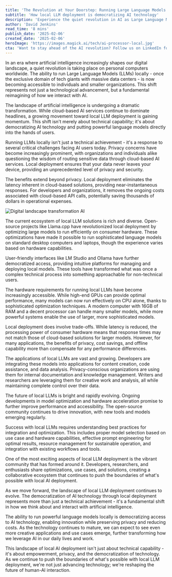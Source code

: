 ```yaml
---
title: 'The Revolution at Your Doorstep: Running Large Language Models Locally'
subtitle: 'How local LLM deployment is democratizing AI technology'
description: 'Experience the quiet revolution in AI as Large Language Models become accessible for local deployment on personal computers. Discover how this shift is democratizing AI technology, ensuring privacy, and transforming the future of human-AI interaction.'
author: 'David Jenkins'
read_time: '8 mins'
publish_date: '2025-02-06'
created_date: '2025-02-06'
heroImage: 'https://images.magick.ai/tech/ai-processor-local.jpg'
cta: 'Want to stay ahead of the AI revolution? Follow us on LinkedIn for daily insights into the evolving world of local AI deployment and cutting-edge developments in machine learning technology.'
---
```


In an era where artificial intelligence increasingly shapes our digital landscape, a quiet revolution is taking place on personal computers worldwide. The ability to run Large Language Models (LLMs) locally - once the exclusive domain of tech giants with massive data centers - is now becoming accessible to individuals and smaller organizations. This shift represents not just a technological advancement, but a fundamental reimagining of how we interact with AI.

The landscape of artificial intelligence is undergoing a dramatic transformation. While cloud-based AI services continue to dominate headlines, a growing movement toward local LLM deployment is gaining momentum. This shift isn't merely about technical capability; it's about democratizing AI technology and putting powerful language models directly into the hands of users.

Running LLMs locally isn't just a technical achievement - it's a response to several critical challenges facing AI users today. Privacy concerns have become increasingly prominent, with organizations and individuals alike questioning the wisdom of routing sensitive data through cloud-based AI services. Local deployment ensures that your data never leaves your device, providing an unprecedented level of privacy and security.

The benefits extend beyond privacy. Local deployment eliminates the latency inherent in cloud-based solutions, providing near-instantaneous responses. For developers and organizations, it removes the ongoing costs associated with cloud-based API calls, potentially saving thousands of dollars in operational expenses.

![Digital landscape transformation AI](https://i.magick.ai/PIXE/1738858587464_magick_img.webp)

The current ecosystem of local LLM solutions is rich and diverse. Open-source projects like Llama.cpp have revolutionized local deployment by optimizing large models to run efficiently on consumer hardware. These optimizations have made it possible to run sophisticated language models on standard desktop computers and laptops, though the experience varies based on hardware capabilities.

User-friendly interfaces like LM Studio and Ollama have further democratized access, providing intuitive platforms for managing and deploying local models. These tools have transformed what was once a complex technical process into something approachable for non-technical users.

The hardware requirements for running local LLMs have become increasingly accessible. While high-end GPUs can provide optimal performance, many models can now run effectively on CPU alone, thanks to sophisticated optimization techniques. A modern computer with 16GB of RAM and a decent processor can handle many smaller models, while more powerful systems enable the use of larger, more sophisticated models.

Local deployment does involve trade-offs. While latency is reduced, the processing power of consumer hardware means that response times may not match those of cloud-based solutions for larger models. However, for many applications, the benefits of privacy, cost savings, and offline capability more than compensate for any performance differences.

The applications of local LLMs are vast and growing. Developers are integrating these models into applications for content creation, code assistance, and data analysis. Privacy-conscious organizations are using them for internal documentation and knowledge management. Writers and researchers are leveraging them for creative work and analysis, all while maintaining complete control over their data.

The future of local LLMs is bright and rapidly evolving. Ongoing developments in model optimization and hardware acceleration promise to further improve performance and accessibility. The open-source community continues to drive innovation, with new tools and models emerging regularly.

Success with local LLMs requires understanding best practices for integration and optimization. This includes proper model selection based on use case and hardware capabilities, effective prompt engineering for optimal results, resource management for sustainable operation, and integration with existing workflows and tools.

One of the most exciting aspects of local LLM deployment is the vibrant community that has formed around it. Developers, researchers, and enthusiasts share optimizations, use cases, and solutions, creating a collaborative ecosystem that continues to push the boundaries of what's possible with local AI deployment.

As we move forward, the landscape of local LLM deployment continues to evolve. The democratization of AI technology through local deployment represents more than just a technical achievement - it's a fundamental shift in how we think about and interact with artificial intelligence.

The ability to run powerful language models locally is democratizing access to AI technology, enabling innovation while preserving privacy and reducing costs. As the technology continues to mature, we can expect to see even more creative applications and use cases emerge, further transforming how we leverage AI in our daily lives and work.

This landscape of local AI deployment isn't just about technical capability - it's about empowerment, privacy, and the democratization of technology. As we continue to push the boundaries of what's possible with local LLM deployment, we're not just advancing technology; we're reshaping the future of human-AI interaction.